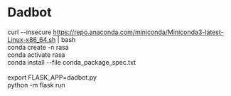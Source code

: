 # Dadbot

curl --insecure https://repo.anaconda.com/miniconda/Miniconda3-latest-Linux-x86_64.sh | bash\
conda create -n rasa\
conda activate rasa\
conda install --file conda_package_spec.txt\
\
export FLASK_APP=dadbot.py\
python -m flask run
